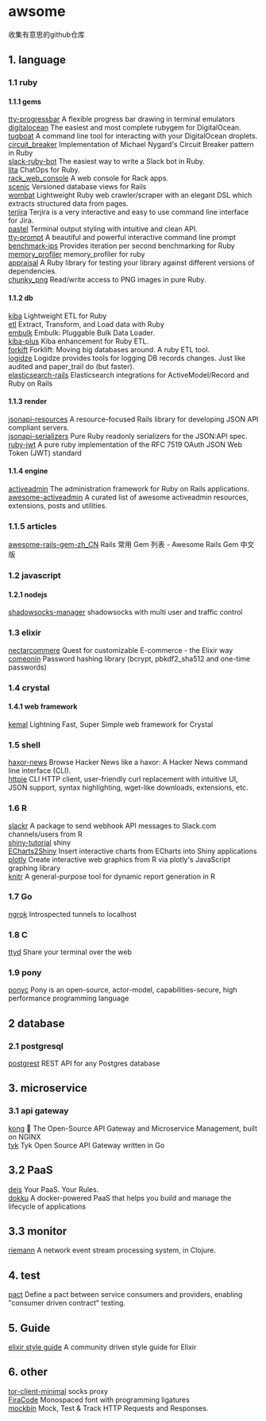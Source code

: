 # awsome
收集有意思的github仓库


## 1. language
### 1.1 ruby

#### 1.1.1 gems

[tty-progressbar](https://github.com/piotrmurach/tty-progressbar) A flexible progress bar drawing in terminal emulators  
[digitalocean](https://github.com/motdotla/digitalocean) The easiest and most complete rubygem for DigitalOcean.  
[tugboat](https://github.com/pearkes/tugboat)  A command line tool for interacting with your DigitalOcean droplets.  
[circuit_breaker](https://github.com/wsargent/circuit_breaker)  Implementation of Michael Nygard's Circuit Breaker pattern in Ruby  
[slack-ruby-bot](https://github.com/dblock/slack-ruby-bot)  The easiest way to write a Slack bot in Ruby.   
[lita](https://github.com/litaio/lita)  ChatOps for Ruby.   
[rack_web_console](https://github.com/rosenfeld/rack_web_console)  A web console for Rack apps.  
[scenic](https://github.com/thoughtbot/scenic)  Versioned database views for Rails  
[wombat](https://github.com/felipecsl/wombat)  Lightweight Ruby web crawler/scraper with an elegant DSL which extracts structured data from pages.  
[terjira](https://github.com/keepcosmos/terjira)  Terjira is a very interactive and easy to use command line interface for Jira.  
[pastel](https://github.com/piotrmurach/pastel)  Terminal output styling with intuitive and clean API.  
[tty-prompt](https://github.com/piotrmurach/tty-prompt) A beautiful and powerful interactive command line prompt  
[benchmark-ips](https://github.com/evanphx/benchmark-ips) Provides iteration per second benchmarking for Ruby  
[memory_profiler](https://github.com/SamSaffron/memory_profiler) memory_profiler for ruby  
[appraisal](https://github.com/thoughtbot/appraisal)  A Ruby library for testing your library against different versions of dependencies.  
[chunky_png](https://github.com/wvanbergen/chunky_png)  Read/write access to PNG images in pure Ruby.  

#### 1.1.2 db

[kiba](https://github.com/thbar/kiba) Lightweight ETL for Ruby  
[etl](https://github.com/square/ETL) Extract, Transform, and Load data with Ruby  
[embulk](https://github.com/embulk/embulk) Embulk: Pluggable Bulk Data Loader.  
[kiba-plus](https://github.com/hooopo/kiba-plus) Kiba enhancement for Ruby ETL.  
[forkift](https://github.com/taskrabbit/forklift) Forklift: Moving big databases around. A ruby ETL tool.  
[logidze](https://github.com/palkan/logidze)  Logidze provides tools for logging DB records changes. Just like audited and paper_trail do (but faster).  
[elasticsearch-rails](https://github.com/elastic/elasticsearch-rails)  Elasticsearch integrations for ActiveModel/Record and Ruby on Rails  

#### 1.1.3 render

[jsonapi-resources](https://github.com/cerebris/jsonapi-resources) A resource-focused Rails library for developing JSON API compliant servers.  
[jsonapi-serializers](https://github.com/fotinakis/jsonapi-serializers) Pure Ruby readonly serializers for the JSON:API spec.  
[ruby-jwt](https://github.com/jwt/ruby-jwt)  A pure ruby implementation of the RFC 7519 OAuth JSON Web Token (JWT) standard  

#### 1.1.4 engine

[activeadmin](https://github.com/activeadmin/activeadmin) The administration framework for Ruby on Rails applications.  
[awesome-activeadmin](https://github.com/serradura/awesome-activeadmin)  A curated list of awesome activeadmin resources, extensions, posts and utilities.   

### 1.1.5 articles
[awesome-rails-gem-zh_CN](https://github.com/debbbbie/awesome-rails-gem-zh_CN)  Rails 常用 Gem 列表 - Awesome Rails Gem 中文版  

### 1.2 javascript

#### 1.2.1 nodejs

[shadowsocks-manager](https://github.com/shadowsocks/shadowsocks-manager)  shadowsocks with multi user and traffic control  


### 1.3 elixir

[nectarcommere](https://github.com/lzpfmh/nectarcommerce)  Quest for customizable E-commerce - the Elixir way  
[comeonin](https://github.com/riverrun/comeonin) Password hashing library (bcrypt, pbkdf2_sha512 and one-time passwords)  

### 1.4 crystal

#### 1.4.1 web framework

[kemal](https://github.com/sdogruyol/kemal)  Lightning Fast, Super Simple web framework for Crystal  

### 1.5 shell

[haxor-news](https://github.com/donnemartin/haxor-news) Browse Hacker News like a haxor: A Hacker News command line interface (CLI).  
[httpie](https://github.com/jkbrzt/httpie)  CLI HTTP client, user-friendly curl replacement with intuitive UI, JSON support, syntax highlighting, wget-like downloads, extensions, etc.  


### 1.6 R

[slackr](https://github.com/hrbrmstr/slackr)  A package to send webhook API messages to Slack.com channels/users from R  
[shiny-tutorial](http://yanping.me/shiny-tutorial/#) shiny  
[ECharts2Shiny](https://github.com/XD-DENG/ECharts2Shiny)  Insert interactive charts from ECharts into Shiny applications  
[plotly](https://github.com/ropensci/plotly/)  Create interactive web graphics from R via plotly's JavaScript graphing library  
[knitr](https://github.com/yihui/knitr)  A general-purpose tool for dynamic report generation in R  

### 1.7 Go
[ngrok](https://github.com/inconshreveable/ngrok) Introspected tunnels to localhost  

### 1.8 C
[ttyd](https://github.com/tsl0922/ttyd) Share your terminal over the web  

### 1.9 pony
[ponyc](https://github.com/ponylang/ponyc) Pony is an open-source, actor-model, capabilities-secure, high performance programming language  

## 2 database

### 2.1 postgresql

[postgrest](https://github.com/begriffs/postgrest) REST API for any Postgres database  

## 3. microservice

### 3.1 api gateway

[kong](https://github.com/Mashape/kong)  🐒 The Open-Source API Gateway and Microservice Management, built on NGINX  
[tyk](https://github.com/TykTechnologies/tyk)  Tyk Open Source API Gateway written in Go  

## 3.2 PaaS

[deis](https://github.com/deis/deis)  Your PaaS. Your Rules.  
[dokku](https://github.com/dokku/dokku)  A docker-powered PaaS that helps you build and manage the lifecycle of applications  
## 3.3 monitor

[riemann](https://github.com/riemann/riemann)  A network event stream processing system, in Clojure.  

## 4. test

[pact](https://github.com/realestate-com-au/pact)  Define a pact between service consumers and providers, enabling "consumer driven contract" testing.  


## 5. Guide

[elixir style guide](https://github.com/niftyn8/elixir_style_guide) A community driven style guide for Elixir

## 6. other

[tor-client-minimal](https://github.com/derekhe/tor-client-minimal) socks proxy  
[FiraCode](https://github.com/tonsky/FiraCode) Monospaced font with programming ligatures  
[mockbin](https://github.com/Mashape/mockbin) Mock, Test & Track HTTP Requests and Responses.  
